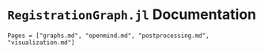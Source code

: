 # `RegistrationGraph.jl` Documentation

```@contents
Pages = ["graphs.md", "openmind.md", "postprocessing.md", "visualization.md"]
```

